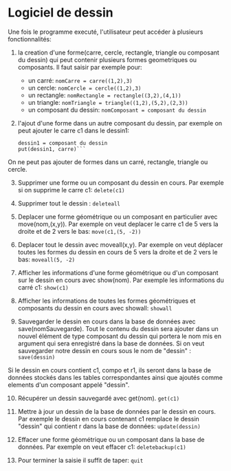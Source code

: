 # Logiciel de dessin

Une fois le programme executé, l'utilisateur peut accéder à plusieurs fonctionnalités:

1. la creation d'une forme(carre, cercle, rectangle, triangle ou composant du dessin) qui peut contenir plusieurs formes geometriques ou composants.
Il faut saisir par exemple pour:
	* un carré: 
	`nomCarre = carre((1,2),3)`
	* un cercle:
	`nomCercle = cercle((1,2),3)`
	* un rectangle:
	`nomRectangle = rectangle((3,2),(4,1))`
	* un triangle:
	`nomTriangle = triangle((1,2),(5,2),(2,3))`
	* un composant du dessin:
	`nomComposant = composant du dessin`
	
2. l'ajout d'une forme dans un autre composant du dessin, par exemple on peut ajouter le carre c1 dans le dessin1:
	```c1 = carre((1,2),1)
	dessin1 = composant du dessin
	put(dessin1, carre)```

On ne peut pas ajouter de formes dans un carré, rectangle, triangle ou cercle.

3. Supprimer une forme ou un composant du dessin en cours. Par exemple si on supprime le carre c1:
	`delete(c1)`

4. Supprimer tout le dessin :
	`deleteall`
	
5. Deplacer une forme géométrique ou un composant en particulier avec move(nom,(x,y)). Par exemple on veut deplacer le carre c1 de 5 vers la droite et de 2 vers le bas:
	`move(c1,(5, -2))`

6. Deplacer tout le dessin avec moveall(x,y). Par exemple on veut déplacer toutes les formes du dessin en cours de 5 vers la droite et de 2 vers le bas:
	`moveall(5, -2)`
	
7. Afficher les informations d'une forme géométrique ou d'un composant sur le dessin en cours avec show(nom). Par exemple les informations du carré c1:
	`show(c1)`
	
8. Afficher les informations de toutes les formes géométriques et composants du dessin en cours avec showall:
	`showall`
	
9. Sauvegarder le dessin en cours dans la base de données avec save(nomSauvegarde). Tout le contenu du dessin sera ajouter dans un nouvel élément
de type composant du dessin qui portera le nom mis en argument qui sera enregistré dans la base de données. Si on veut sauvegarder notre dessin en
cours sous le nom de "dessin" :
	`save(dessin)`
	
Si le dessin en cours contient c1, compo et r1, ils seront dans la base de données stockés dans les tables correspondantes ainsi que ajoutés comme elements
d'un composant appelé "dessin".

10. Récupérer un dessin sauvegardé avec get(nom).
	`get(c1)`
	
11. Mettre à jour un dessin de la base de données par le dessin en cours. Par exemple le dessin en cours contenant c1 remplace le dessin "dessin" qui contient r dans 
la base de données:
	`update(dessin)`
	
12. Effacer une forme géométrique ou un composant dans la base de données. Par exemple on veut effacer c1:
	`deletebackup(c1)`
	
13. Pour terminer la saisie il suffit de taper:
	`quit`
